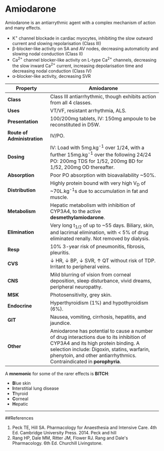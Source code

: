 # Amiodarone

Amiodarone is an antiarrythmic agent with a complex mechanism of action and many effects.
* K<sup>+</sup> channel blockade in cardiac myocytes, inhibiting the slow outward current and slowing repolarisation (Class III)
* β-blocker-like activity on SA and AV nodes, decreasing automaticity and slowing nodal conduction (Class II)
* Ca<sup>2+</sup> channel blocker-like activity on L-type Ca<sup>2+</sup> channels, decreasing the slow inward Ca<sup>2+</sup> current, increasing depolarisation time and decreasing nodal conduction (Class IV)
* α-blocker-like activity, decreasing SVR

|Property|Amiodarone|
|--|--|
|**Class**|Class III antiarrhythmic, though exhibits action from all 4 classes.|
|**Uses**|VT/VF, resistant arrhythmia, ALS.|
|**Presentation**|100/200mg tablets, IV: 150mg ampoule to be reconstituted in D5W.|
|**Route of Administration**|IV/PO.|
|**Dosing**|IV: Load with 5mg.kg<sup>-1</sup> over 1/24, with a further 15mg.kg<sup>-1</sup> over the following 24/24  PO: 200mg TDS for 1/52, 200mg BD for 1/52, 200mg OD thereafter.|
|**Absorption**|Poor PO absorption with bioavailability ~50%.|
|**Distribution**|Highly protein bound with very high V<sub>D</sub> of ~70L.kg<sup>-1</sup>s due to accumulation in fat and muscle.|
|**Metabolism**|Hepatic metabolism with inhibition of CYP3A4, to the active **desmethylamiodarone**.|
|**Elimination**|Very long t<sub>1/2</sub> of up to ~55 days. Biliary, skin, and lacrimal elimination, with < 5% of drug eliminated renally. Not removed by dialysis.|
|**Resp**|10% 3-year risk of pneumonitis, fibrosis, pleuritis.|
|**CVS**|↓ HR, ↓ BP, ↓ SVR, ↑ QT without risk of TDP. Irritant to peripheral veins.|
|**CNS**|Mild blurring of vision from corneal deposition, sleep disturbance, vivid dreams, peripheral neuropathy.|
|**MSK**|Photosensitivity, grey skin.|
|**Endocrine**|Hyperthyroidism (1%) and hypothyroidism (6%).|
|**GIT**|Nausea, vomiting, cirrhosis, hepatitis, and jaundice.|
|**Other**|Amiodarone has potential to cause a number of drug interactions due to its inhibition of CYP3A4 and its high protein binding. A selection include: Digoxin, statins, warfarin, phenytoin, and other antiarrhythmics. <br> Contraindicated in **porophyria**.

A **mnemonic** for some of the rarer effects is **BITCH**:
* **B**lue skin
* **I**nterstitial lung disease
* **T**hyroid
* **C**orneal
* **H**epatic
---
##References
1. Peck TE, Hill SA. Pharmacology for Anaesthesia and Intensive Care. 4th Ed. Cambridge University Press. 2014. Peck and hill
2. Rang HP, Dale MM, Ritter JM, Flower RJ. Rang and Dale's Pharmacology. 6th Ed. Churchill Livingstone.